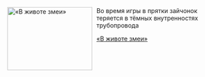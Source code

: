 <!--2025-07-28 11:00:11-->
<div class="yb">
  <div class="rss kino_kino"><a href="https://www.kino-teatr.ru/video/51764/" title="«В животе змеи»"><img src="https://www.kino-teatr.ru/video/4/6/51764/poster.jpg" width="196" height="147" align="left" hspace="5" style="margin: 0px 10px 0px 5px" alt="«В животе змеи»"/></a>Во время игры в прятки зайчонок теряется в тёмных внутренностях трубопровода <p class="titl"><a href="https://www.kino-teatr.ru/video/51764/">«В животе змеи»</a></p></div>
</div>

